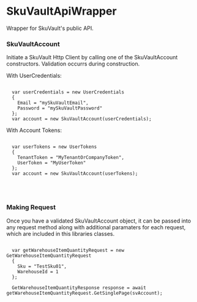 # SkuVaultApiWrapper
Wrapper for SkuVault's public API.

<h3>SkuVaultAccount</h3>
Initiate a SkuVault Http Client by calling one of the SkuVaultAccount constructors. Validation occurrs during construction. 

With UserCredentials:</br>
<pre><code>			
  var userCredentials = new UserCredentials
  {
    Email = "mySkuVaultEmail",
    Password = "mySkuVaultPassword"
  };
  var account = new SkuVaultAccount(userCredentials); 
</code></pre>

With Account Tokens:</br>
<pre><code>			
  var userTokens = new UserTokens
  {
    TenantToken = "MyTenantOrCompanyToken",
    UserToken = "MyUserToken"
  };
  var account = new SkuVaultAccount(userTokens); 
</code></pre>

</br></br>
<h3>Making Request</h3>
Once you have a validated SkuVaultAccount object, it can be passed into any request method along with additional paramaters for each request, which are included in this libraries classes.

<pre><code>			
  var getWarehouseItemQuantityRequest = new GetWarehouseItemQuantityRequest
  {
    Sku = "TestSku01",
    WarehouseId = 1
  };

  GetWarehouseItemQuantityResponse response = await getWarehouseItemQuantityRequest.GetSinglePage(svAccount);
</code></pre>
